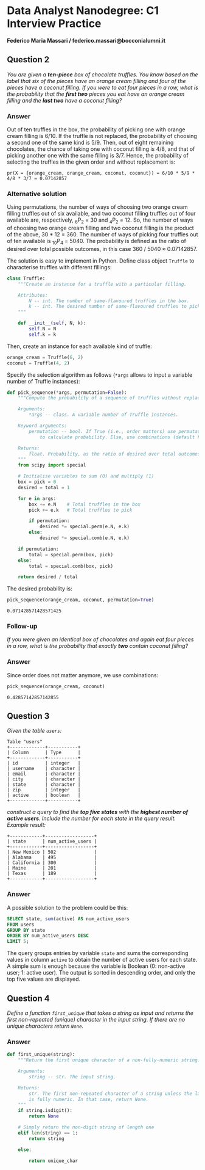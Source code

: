 # Data Analyst Nanodegree: C1 Interview Practice
__Federico Maria Massari / federico.massari@bocconialumni.it__

## Question 2
_You are given a **ten-piece** box of chocolate truffles. You know based on the label that six of the pieces have an orange cream filling and four of the pieces have a coconut filling. If you were to eat four pieces in a row, what is the probability that the **first two** pieces you eat have an orange cream filling and the **last two** have a coconut filling?_

### Answer
Out of ten truffles in the box, the probability of picking one with orange cream filling is 6/10. If the truffle is not replaced, the probability of choosing a second one of the same kind is 5/9. Then, out of eight remaining chocolates, the chance of taking one with coconut filling is 4/8, and that of picking another one with the same filling is 3/7. Hence, the probability of selecting the truffles in the given order and without replacement is:
```
pr(X = {orange_cream, orange_cream, coconut, coconut}) = 6/10 * 5/9 * 4/8 * 3/7 ≈ 0.07142857
```
### Alternative solution
Using permutations, the number of ways of choosing two orange cream filling truffles out of six available, and two coconut filling truffles out of four available are, respectively, <sub>6</sub>P<sub>2</sub> = 30 and <sub>4</sub>P<sub>2</sub> = 12. So, the number of ways of choosing two orange cream filling and two coconut filling is the product of the above, 30 * 12 = 360. The number of ways of picking four truffles out of ten available is <sub>10</sub>P<sub>4</sub> = 5040. The probability is defined as the ratio of desired over total possible outcomes, in this case 360 / 5040 ≈ 0.07142857.

The solution is easy to implement in Python. Define class object `Truffle` to characterise truffles with different fillings:

```python
class Truffle:
    """Create an instance for a truffle with a particular filling.

    Attributes:
        N -- int. The number of same-flavoured truffles in the box.
        k -- int. The desired number of same-flavoured truffles to pick.
    """

    def __init__(self, N, k):
        self.N = N
        self.k = k
```
Then, create an instance for each available kind of truffle:
```python
orange_cream = Truffle(6, 2)
coconut = Truffle(4, 2)
```
Specify the selection algorithm as follows (`*args` allows to input a variable number of Truffle instances):
```python
def pick_sequence(*args, permutation=False):
    """Compute the probability of a sequence of truffles without replacement.

    Arguments:
        *args -- class. A variable number of Truffle instances.

    Keyword arguments:
        permutation -- bool. If True (i.e., order matters) use permutations
            to calculate probability. Else, use combinations (default False).

    Returns:
        float. Probability, as the ratio of desired over total outcomes.
    """
    from scipy import special

    # Initialise variables to sum (0) and multiply (1)
    box = pick = 0
    desired = total = 1

    for e in args:
        box += e.N    # Total truffles in the box
        pick += e.k   # Total truffles to pick

        if permutation:
            desired *= special.perm(e.N, e.k)
        else:
            desired *= special.comb(e.N, e.k)

    if permutation:
        total = special.perm(box, pick)
    else:
        total = special.comb(box, pick)

    return desired / total
```
The desired probability is:
```python
pick_sequence(orange_cream, coconut, permutation=True)
```
```
0.071428571428571425
```

### Follow-up
_If you were given an identical box of chocolates and again eat four pieces in a row, what is the probability that exactly **two** contain coconut filling?_

### Answer
Since order does not matter anymore, we use combinations:

```python
pick_sequence(orange_cream, coconut)
```
```
0.42857142857142855
```

## Question 3
_Given the table `users`:_

```
Table "users"
+-------------+-----------+
| Column      | Type      |
+-------------+-----------+
| id          | integer   |
| username    | character |
| email       | character |
| city        | character |
| state       | character |
| zip         | integer   |
| active      | boolean   |
+-------------+-----------+
```
_construct a query to find the **top five states** with the **highest number of active users**. Include the number for each state in the query result. Example result:_
```
+------------+------------------+
| state      | num_active_users |
+------------+------------------+
| New Mexico | 502              |
| Alabama    | 495              |
| California | 300              |
| Maine      | 201              |
| Texas      | 189              |
+------------+------------------+
```

### Answer
A possible solution to the problem could be this:
```sql
SELECT state, sum(active) AS num_active_users
FROM users
GROUP BY state
ORDER BY num_active_users DESC
LIMIT 5;
```
The query groups entries by variable `state` and sums the corresponding values in column `active` to obtain the number of active users for each state. A simple sum is enough because the variable is Boolean (0: non-active user; 1: active user). The output is sorted in descending order, and only the top five values are displayed.

## Question 4
_Define a function `first_unique` that takes a string as input and returns the first non-repeated (unique) character in the input string. If there are no unique characters return `None`._

### Answer
```python
def first_unique(string):
    """Return the first unique character of a non-fully-numeric string.

    Arguments:
        string -- str. The input string.

    Returns:
        str. The first non-repeated character of a string unless the latter
        is fully numeric. In that case, return None.
    """
    if string.isdigit():
        return None

    # Simply return the non-digit string of length one
    elif len(string) == 1:
        return string

    else:
        
        return unique_char
```
